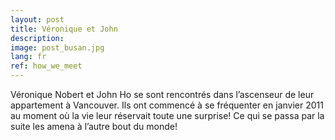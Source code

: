 ```yaml
---
layout: post
title: Véronique et John
description:
image: post_busan.jpg
lang: fr
ref: how_we_meet
---
```


Véronique Nobert et John Ho se sont rencontrés dans l’ascenseur de leur appartement à Vancouver. Ils ont commencé à se fréquenter en janvier 2011 au moment où la vie leur réservait toute une surprise! Ce qui se passa par la suite les amena à l’autre bout du monde!
